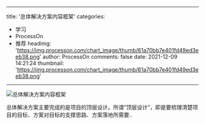 
---
title: '总体解决方案内容框架'
categories: 
 - 学习
 - ProcessOn
 - 推荐
headimg: 'https://img.processon.com/chart_image/thumb/61a70bb7e401fd49ed3eeb38.png'
author: ProcessOn
comments: false
date: 2021-12-09 14:21:24
thumbnail: 'https://img.processon.com/chart_image/thumb/61a70bb7e401fd49ed3eeb38.png'
---

<div>   
<img class="thumb" alt="总体解决方案内容框架" src="https://img.processon.com/chart_image/thumb/61a70bb7e401fd49ed3eeb38.png" referrerpolicy="no-referrer">
<p>总体解决方案主要完成的是项目的顶层设计。所谓“顶层设计”，即是要梳理清楚项目的目标、方案对目标的支撑思路、方案落地所需要..</p>  
</div>
            